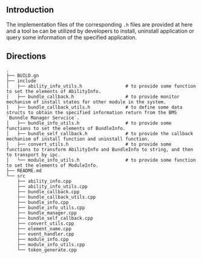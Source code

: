 ## Introduction

The implementation files of the corresponding `.h` files are provided at here and a tool `bm` can be utilized by developers to install, uninstall application or query some information of the specified application.

## Directions

```
.
├── BUILD.gn
├── include
│   ├── ability_info_utils.h                # to provide some function to set the elements of AbilityInfo.
│   ├── bundle_callback.h                   # to provide monitor mechanism of install states for other module in the system.
│   ├── bundle_callback_utils.h             # to define some data structs to obtain the specified information return from the BMS `Bunndle Manager Servcice`.
│   ├── bundle_info_utils.h                 # to provide some functions to set the elements of BundleInfo.
│   ├── bundle_self_callback.h              # to provide the callback mechanism of install function and uninstall function.
│   ├── convert_utils.h                     # to provide some functions to transform AbilityInfo and BundleInfo to string, and then to transport by ipc.
│   └── module_info_utils.h                 # to provide some function to set the elements of ModuleInfo.
├── README.md
└── src
    ├── ability_info.cpp
    ├── ability_info_utils.cpp
    ├── bundle_callback.cpp
    ├── bundle_callback_utils.cpp
    ├── bundle_info.cpp
    ├── bundle_info_utils.cpp
    ├── bundle_manager.cpp
    ├── bundle_self_callback.cpp
    ├── convert_utils.cpp
    ├── element_name.cpp
    ├── event_handler.cpp
    ├── module_info.cpp
    ├── module_info_utils.cpp
    └── token_generate.cpp

```

